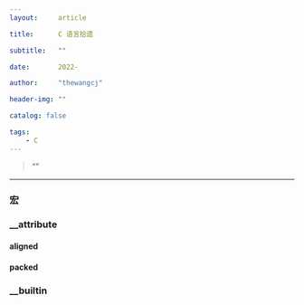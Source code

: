```yaml
---
layout:     article

title:      C 语言拾遗

subtitle:   ""

date:       2022-

author:     "thewangcj"

header-img: ""

catalog: false

tags:
    - C
---
```


> “”

------

<!--more-->

### 宏

### __attribute

#### aligned


#### packed

### __builtin